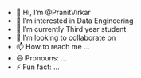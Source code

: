 - 👋 Hi, I’m @PranitVirkar
- 👀 I’m interested in Data Engineering
- 🌱 I’m currently Third year student
- 💞️ I’m looking to collaborate on 
- 📫 How to reach me ...
- 😄 Pronouns: ...
- ⚡ Fun fact: ...

<!---
PranitVirkar/PranitVirkar is a ✨ special ✨ repository because its `README.md` (this file) appears on your GitHub profile.
You can click the Preview link to take a look at your changes.
--->
